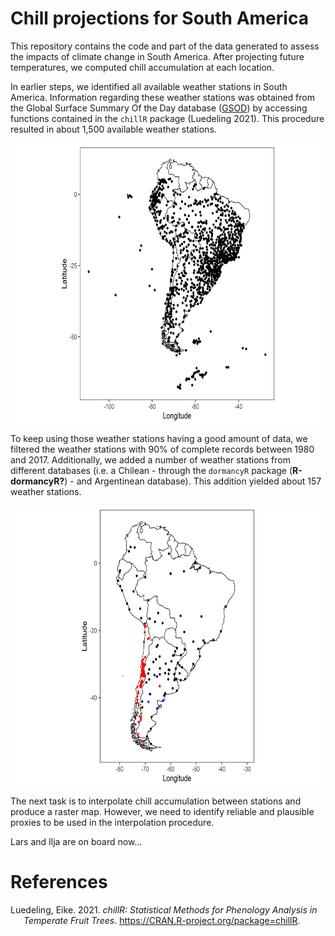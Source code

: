 
# Chill projections for South America

This repository contains the code and part of the data generated to
assess the impacts of climate change in South America. After projecting
future temperatures, we computed chill accumulation at each location.

In earlier steps, we identified all available weather stations in South
America. Information regarding these weather stations was obtained from
the Global Surface Summary Of the Day database
([GSOD](https://data.noaa.gov/dataset/dataset/global-surface-summary-of-the-day-gsod))
by accessing functions contained in the `chillR` package (Luedeling
2021). This procedure resulted in about 1,500 available weather
stations.

<a><img src='figures/SA_1500_stations.png' align="center" height="450" /></a>

To keep using those weather stations having a good amount of data, we
filtered the weather stations with 90% of complete records between 1980
and 2017. Additionally, we added a number of weather stations from
different databases (i.e. a Chilean - through the `dormancyR` package
(**R-dormancyR?**) - and Argentinean database). This addition yielded
about 157 weather stations.

<a><img src='figures/WS_90_complete_GSOD_CR_AR.png' align="center" height="450" /></a>

The next task is to interpolate chill accumulation between stations and
produce a raster map. However, we need to identify reliable and
plausible proxies to be used in the interpolation procedure.

Lars and Ilja are on board now…

# References

<div id="refs" class="references csl-bib-body hanging-indent">

<div id="ref-R-chillR" class="csl-entry">

Luedeling, Eike. 2021. *chillR: Statistical Methods for Phenology
Analysis in Temperate Fruit Trees*.
<https://CRAN.R-project.org/package=chillR>.

</div>

</div>
